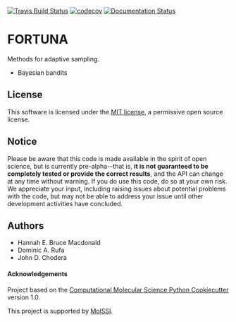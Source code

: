 [![Travis Build Status](https://travis-ci.org/choderalab/fortuna.png)](https://travis-ci.org/choderalab/fortuna)
[![codecov](https://codecov.io/gh/choderalab/fortuna/branch/master/graph/badge.svg)](https://codecov.io/gh/choderalab/fortuna/branch/master)
[![Documentation Status](https://readthedocs.org/projects/fortuna/badge/?version=latest)](https://fortuna.readthedocs.io/en/latest/?badge=latest)

# FORTUNA

Methods for adaptive sampling.

* Bayesian bandits

## License
This software is licensed under the [MIT license](https://opensource.org/licenses/MIT), a permissive open source license.

## Notice

Please be aware that this code is made available in the spirit of open science, but is currently pre-alpha--that is,
**it is not guaranteed to be completely tested or provide the correct results**, and the API can change at any time
without warning. If you do use this code, do so at your own risk. We appreciate your input, including raising issues
about potential problems with the code, but may not be able to address your issue until other development activities
have concluded.

## Authors

* Hannah E. Bruce Macdonald
* Dominic A. Rufa
* John D. Chodera

#### Acknowledgements
 
Project based on the 
[Computational Molecular Science Python Cookiecutter](https://github.com/molssi/cookiecutter-cms) version 1.0.

This project is supported by [MolSSI](https://molssi.org).

